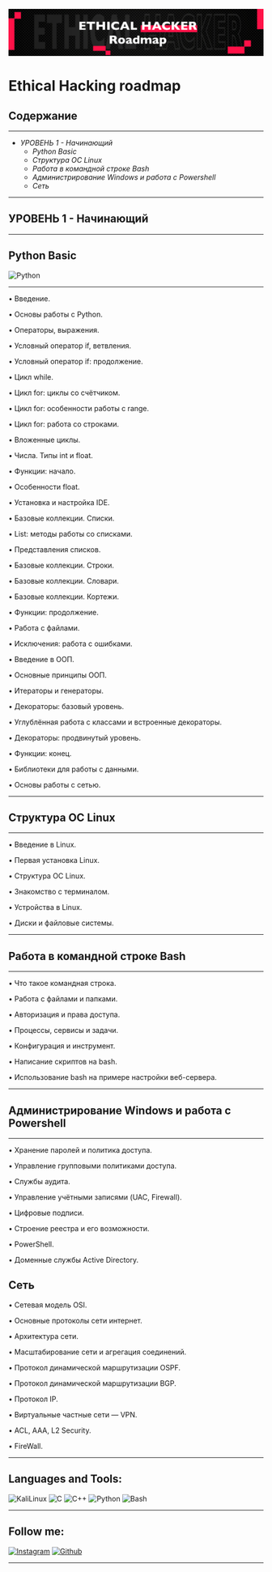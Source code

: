 ![Header](https://github.com/AlexITDev/EthicalHackerRoadmap/blob/main/assets/header.png)

# **Ethical Hacking roadmap**

## **Содержание**
____
* *УРОВЕНЬ 1 - Начинающий*
  * *Python Basic*
  * *Структура ОС Linux*
  * *Работа в командной строке Bash*
  * *Администрирование Windows и работа с Powershell*
  * *Сеть*

____
## **УРОВЕНЬ 1 - Начинающий**
____
## **Python Basic**
![Python](https://img.shields.io/badge/-Python-090909?style=for-the-badge&logo=python&logoColor=green)
____
 •   Введение.

 •   Основы работы с Python.

 •   Операторы, выражения.

 •   Условный оператор if, ветвления.

 •   Условный оператор if: продолжение.

 •   Цикл while.

 •   Цикл for: циклы со счётчиком.

 •   Цикл for: особенности работы с range.

 •   Цикл for: работа со строками.

 •   Вложенные циклы.

 •   Числа. Типы int и float.

 •   Функции: начало.

 •   Особенности float.

 •   Установка и настройка IDE.

 •   Базовые коллекции. Списки.

 •   List: методы работы со списками.

 •   Представления списков.

 •   Базовые коллекции. Строки.

 •   Базовые коллекции. Словари.

 •   Базовые коллекции. Кортежи.

 •   Функции: продолжение.

 •   Работа с файлами.

 •   Исключения: работа с ошибками.

 •   Введение в ООП.

 •   Основные принципы ООП.

 •   Итераторы и генераторы.

 •   Декораторы: базовый уровень.

 •   Углублённая работа с классами и встроенные декораторы.

 •   Декораторы: продвинутый уровень.

 •   Функции: конец.

 •   Библиотеки для работы с данными.

 •   Основы работы с сетью.
____
## **Структура ОС Linux**
____
 •   Введение в Linux.

 •   Первая установка Linux.

 •   Структура ОС Linux.

 •   Знакомство с терминалом.

 •   Устройства в Linux.

 •   Диски и файловые системы.
____
## **Работа в командной строке Bash**
____
 •   Что такое командная строка.

 •   Работа с файлами и папками.

 •   Авторизация и права доступа.

 •   Процессы, сервисы и задачи.

 •   Конфигурация и инструмент.

 •   Написание скриптов на bash.

 •   Использование bash на примере настройки веб-сервера.
____
## **Администрирование Windows и работа с Powershell**
____
 •   Хранение паролей и политика доступа.

 •   Управление групповыми политиками доступа.

 •   Службы аудита.

 •   Управление учётными записями (UAC, Firewall).

 •   Цифровые подписи.

 •   Строение реестра и его возможности.

 •   PowerShell.

 •   Доменные службы Active Directory.

## **Сеть**

 •   Сетевая модель OSI.

 •   Основные протоколы сети интернет.

 •   Архитектура сети.

 •   Масштабирование сети и агрегация соединений.

 •   Протокол динамической маршрутизации OSPF.

 •   Протокол динамической маршрутизации BGP.

 •   Протокол IP.

 •   Виртуальные частные сети — VPN.

 •   ACL, AAA, L2 Security.

 •   FireWall.

____
## **Languages and Tools:**
![KaliLinux](https://img.shields.io/badge/Kali_Linux-000000?style=for-the-badge&logo=kalilinux&logoColor=blue)
![C](https://img.shields.io/badge/-C-090909?style=for-the-badge&logo=C&logoColor=6296CC)
![C++](https://img.shields.io/badge/-C++-090909?style=for-the-badge&logo=C%2b%2b&logoColor=6296CC)
![Python](https://img.shields.io/badge/-Python-090909?style=for-the-badge&logo=python&logoColor=green)
![Bash](https://img.shields.io/badge/-Bash-090909?style=for-the-badge&logo=bash&logoColor=6296CC)
____
## **Follow me:**

[![Instagram](https://img.shields.io/badge/Instagram-000000?style=for-the-badge&logo=instagram&logoColor=white)](https://instagram.com/alexitdev) 
[![Github](https://img.shields.io/badge/GitHub-100000?style=for-the-badge&logo=github&logoColor=white)](https://github.com/AlexITDev)
____
